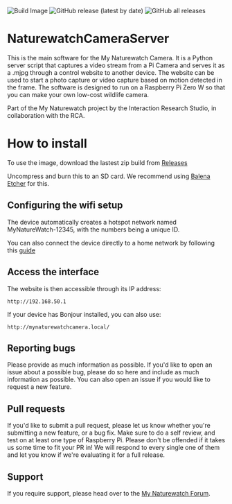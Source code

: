![Build Image](https://github.com/interactionresearchstudio/NaturewatchCameraServer/workflows/Build%20Image/badge.svg)
![GitHub release (latest by date)](https://img.shields.io/github/v/release/interactionresearchstudio/NaturewatchCameraServer)
![GitHub all releases](https://img.shields.io/github/downloads/interactionresearchstudio/NaturewatchCameraServer/total)
# NaturewatchCameraServer

This is the main software for the My Naturewatch Camera. It is a Python server 
script that captures a video stream from a Pi Camera and serves it as a .mjpg 
through a control website to another device. The website can be used to start 
a photo capture or video capture based on motion detected in the frame. The 
software is designed to run on a Raspberry Pi Zero W so that you can make your 
own low-cost wildlife camera.

Part of the My Naturewatch project by the Interaction Research Studio, in collaboration with the RCA.

# How to install

To use the image, download the lastest zip build from [Releases](https://github.com/interactionresearchstudio/NaturewatchCameraServer/releases)

Uncompress and burn this to an SD card. We recommend using [Balena Etcher](https://www.balena.io/etcher/) for this.

## Configuring the wifi setup

The device automatically creates a hotspot network named MyNatureWatch-12345, with the numbers being a unique ID. 

You can also connect the device directly to a home network by following this [guide](https://mynaturewatch.net/instructions-homenetwork)

## Access the interface

The website is then accessible through its IP address:

	http://192.168.50.1
	
If your device has Bonjour installed, you can also use:

	http://mynaturewatchcamera.local/
	

## Reporting bugs

Please provide as much information as possible. If you'd like to open an issue about a
possible bug, please do so here and include as much information as possible. You can 
also open an issue if you would like to request a new feature. 

## Pull requests

If you'd like to submit a pull request, please let us know whether you're submitting a
new feature, or a bug fix. Make sure to do a self review, and test on at least one type 
of Raspberry Pi. Please don't be offended if it takes us some time to fit your PR in! 
We will respond to every single one of them and let you know if we're evaluating it for 
a full release.

## Support

If you require support, please head over to the [My Naturewatch Forum](https://mynaturewatch.net/forum).

